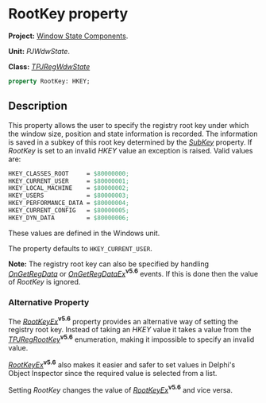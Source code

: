 # RootKey property

**Project:** [Window State Components](../API.md).

**Unit:** _PJWdwState_.

**Class:** _[TPJRegWdwState](./TPJRegWdwState.md)_

```pascal
property RootKey: HKEY;
```

## Description

This property allows the user to specify the registry root key under which the window size, position and state information is recorded. The information is saved in a subkey of this root key determined by the _[SubKey](./TPJRegWdwState-SubKey.md)_ property. If _RootKey_ is set to an invalid _HKEY_ value an exception is raised. Valid values are:

```pascal
HKEY_CLASSES_ROOT     = $80000000;
HKEY_CURRENT_USER     = $80000001;
HKEY_LOCAL_MACHINE    = $80000002;
HKEY_USERS            = $80000003;
HKEY_PERFORMANCE_DATA = $80000004;
HKEY_CURRENT_CONFIG   = $80000005;
HKEY_DYN_DATA         = $80000006;
```

These values are defined in the Windows unit.

The property defaults to `HKEY_CURRENT_USER`.

**Note:** The registry root key can also be specified by handling _[OnGetRegData](./TPJRegWdwState-OnGetRegData.md)_ or _[OnGetRegDataEx](./TPJRegWdwState-OnGetRegDataEx.md)_**<sup>v5.6</sup>** events. If this is done then the value of _RootKey_ is ignored.

### Alternative Property

The _[RootKeyEx](./TPJRegWdwState-RootKeyEx.md)_**<sup>v5.6</sup>** property provides an alternative way of setting the registry root key. Instead of taking an _HKEY_ value it takes a value from the _[TPJRegRootKey](./TPJRegRootKey.md)_**<sup>v5.6</sup>** enumeration, making it impossible to specify an invalid value.

_[RootKeyEx](./TPJRegWdwState-RootKeyEx.md)_**<sup>v5.6</sup>** also makes it easier and safer to set values in Delphi's Object Inspector since the required value is selected from a list.

Setting _RootKey_ changes the value of _[RootKeyEx](./TPJRegWdwState-RootKeyEx.md)_**<sup>v5.6</sup>** and vice versa.
